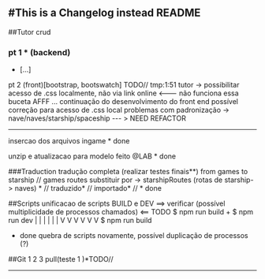 #This is a Changelog instead README
---------------------------------------------
##Tutor crud 
### pt 1 * (backend)
- [...]

pt 2 (front)[bootstrap, bootswatch]   TODO//
   tmp:1:51 tutor
      -> possibilitar acesso de .css localmente, não via link online <--- não funciona essa buceta AFFF
      ... continuação do desenvolvimento do front end
      possível correção para acesso de .css local
      problemas com padronização -> nave/naves/starship/spaceship --- > NEED REFACTOR


---------------------------------------------
insercao dos arquivos ingame * done

unzip e atualizacao para modelo feito @LAB * done 

###Traduction
tradução completa (realizar testes finais**) from games to starship 
   // games routes substituir por -> starshipRoutes (rotas de starship-> naves) *
   // traduzido*
   // importado*
   // * done

##Scripts
unificacao de scripts BUILD e DEV  ==> verificar (possível multiplicidade de processos chamados) <==  TODO
   $ npm run build
      +
      $ npm run dev 
      | | | | | |
      V V V V V V
      $ npm run build
 * done
quebra de scripts novamente, possível duplicação de processos (?)

##Git 
   1
   2
   3 pull(teste 1  )*TODO// 

---------------------------------------------
